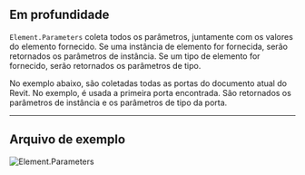 ## Em profundidade
`Element.Parameters` coleta todos os parâmetros, juntamente com os valores do elemento fornecido. Se uma instância de elemento for fornecida, serão retornados os parâmetros de instância. Se um tipo de elemento for fornecido, serão retornados os parâmetros de tipo.

No exemplo abaixo, são coletadas todas as portas do documento atual do Revit. No exemplo, é usada a primeira porta encontrada. São retornados os parâmetros de instância e os parâmetros de tipo da porta.
___
## Arquivo de exemplo

![Element.Parameters](./Revit.Elements.Element.Parameters_img.jpg)
